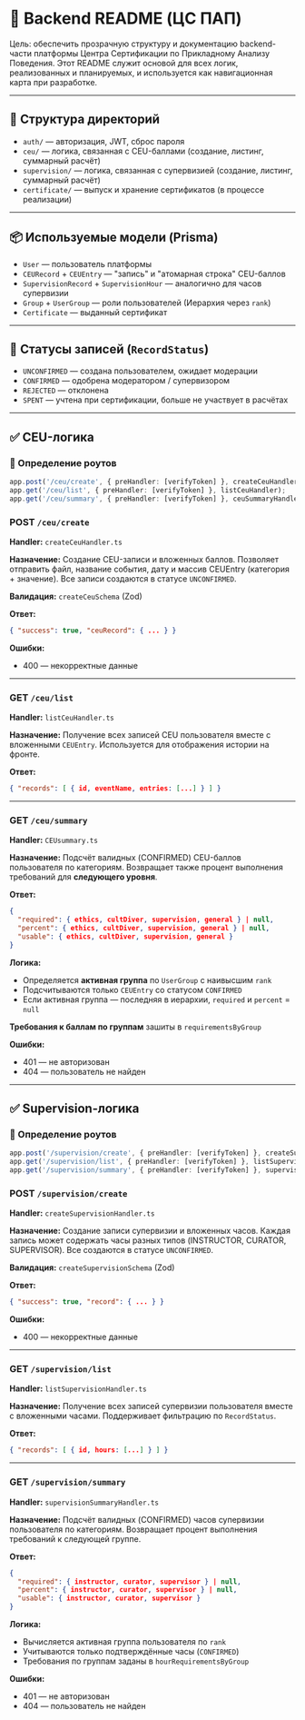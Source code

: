 # 🧠 Backend README (ЦС ПАП)

Цель: обеспечить прозрачную структуру и документацию backend-части платформы Центра Сертификации по Прикладному Анализу Поведения.
Этот README служит основой для всех логик, реализованных и планируемых, и используется как навигационная карта при разработке.

---

## 📁 Структура директорий

- `auth/` — авторизация, JWT, сброс пароля
- `ceu/` — логика, связанная с CEU-баллами (создание, листинг, суммарный расчёт)
- `supervision/` — логика, связанная с супервизией (создание, листинг, суммарный расчёт)
- `certificate/` — выпуск и хранение сертификатов (в процессе реализации)

---

## 📦 Используемые модели (Prisma)

- `User` — пользователь платформы
- `CEURecord` + `CEUEntry` — "запись" и "атомарная строка" CEU-баллов
- `SupervisionRecord` + `SupervisionHour` — аналогично для часов супервизии
- `Group` + `UserGroup` — роли пользователей (Иерархия через `rank`)
- `Certificate` — выданный сертификат

---

## 📜 Статусы записей (`RecordStatus`)

- `UNCONFIRMED` — создана пользователем, ожидает модерации
- `CONFIRMED` — одобрена модератором / супервизором
- `REJECTED` — отклонена
- `SPENT` — учтена при сертификации, больше не участвует в расчётах

---

## ✅ CEU-логика

### 🔧 Определение роутов

```ts
app.post('/ceu/create', { preHandler: [verifyToken] }, createCeuHandler);
app.get('/ceu/list', { preHandler: [verifyToken] }, listCeuHandler);
app.get('/ceu/summary', { preHandler: [verifyToken] }, ceuSummaryHandler);
```

### POST `/ceu/create`

**Handler:** `createCeuHandler.ts`

**Назначение:** Создание CEU-записи и вложенных баллов.
Позволяет отправить файл, название события, дату и массив CEUEntry (категория + значение). Все записи создаются в статусе `UNCONFIRMED`.

**Валидация:** `createCeuSchema` (Zod)

**Ответ:**

```json
{ "success": true, "ceuRecord": { ... } }
```

**Ошибки:**

- 400 — некорректные данные

---

### GET `/ceu/list`

**Handler:** `listCeuHandler.ts`

**Назначение:** Получение всех записей CEU пользователя вместе с вложенными `CEUEntry`. Используется для отображения истории на фронте.

**Ответ:**

```json
{ "records": [ { id, eventName, entries: [...] } ] }
```

---

### GET `/ceu/summary`

**Handler:** `CEUsummary.ts`

**Назначение:** Подсчёт валидных (CONFIRMED) CEU-баллов пользователя по категориям.
Возвращает также процент выполнения требований для **следующего уровня**.

**Ответ:**

```json
{
  "required": { ethics, cultDiver, supervision, general } | null,
  "percent": { ethics, cultDiver, supervision, general } | null,
  "usable": { ethics, cultDiver, supervision, general }
}
```

**Логика:**

- Определяется **активная группа** по `UserGroup` с наивысшим `rank`
- Подсчитываются только `CEUEntry` со статусом `CONFIRMED`
- Если активная группа — последняя в иерархии, `required` и `percent` = `null`

**Требования к баллам по группам** зашиты в `requirementsByGroup`

**Ошибки:**

- 401 — не авторизован
- 404 — пользователь не найден

---

## ✅ Supervision-логика

### 🔧 Определение роутов

```ts
app.post('/supervision/create', { preHandler: [verifyToken] }, createSupervisionHandler);
app.get('/supervision/list', { preHandler: [verifyToken] }, listSupervisionHandler);
app.get('/supervision/summary', { preHandler: [verifyToken] }, supervisionSummaryHandler);
```

### POST `/supervision/create`

**Handler:** `createSupervisionHandler.ts`

**Назначение:** Создание записи супервизии и вложенных часов.
Каждая запись может содержать часы разных типов (INSTRUCTOR, CURATOR, SUPERVISOR). Все создаются в статусе `UNCONFIRMED`.

**Валидация:** `createSupervisionSchema` (Zod)

**Ответ:**

```json
{ "success": true, "record": { ... } }
```

**Ошибки:**

- 400 — некорректные данные

---

### GET `/supervision/list`

**Handler:** `listSupervisionHandler.ts`

**Назначение:** Получение всех записей супервизии пользователя вместе с вложенными часами. Поддерживает фильтрацию по `RecordStatus`.

**Ответ:**

```json
{ "records": [ { id, hours: [...] } ] }
```

---

### GET `/supervision/summary`

**Handler:** `supervisionSummaryHandler.ts`

**Назначение:** Подсчёт валидных (CONFIRMED) часов супервизии пользователя по категориям.
Возвращает процент выполнения требований к следующей группе.

**Ответ:**

```json
{
  "required": { instructor, curator, supervisor } | null,
  "percent": { instructor, curator, supervisor } | null,
  "usable": { instructor, curator, supervisor }
}
```

**Логика:**

- Вычисляется активная группа пользователя по `rank`
- Учитываются только подтверждённые часы (`CONFIRMED`)
- Требования по группам заданы в `hourRequirementsByGroup`

**Ошибки:**

- 401 — не авторизован
- 404 — пользователь не найден
